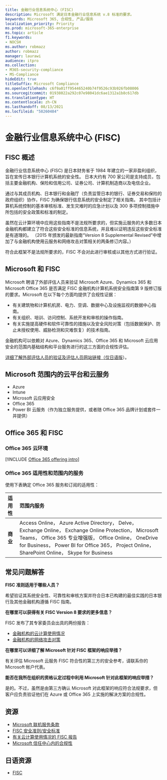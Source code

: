 ```yaml
---
title: 金融行业信息系统中心 (FISC)
description: Microsoft 满足日本金融行业信息系统 v.8 标准的要求。
keywords: Microsoft 365, 合规性, 产品/服务
localization_priority: Priority
ms.prod: microsoft-365-enterprise
ms.topic: article
f1.keywords:
- NOCSH
ms.author: robmazz
author: robmazz
manager: laurawi
audience: itpro
ms.collection:
- M365-security-compliance
- MS-Compliance
hideEdit: true
titleSuffix: Microsoft Compliance
ms.openlocfilehash: c6f9a01ff954465240b74f9526c93b926fb08006
ms.sourcegitcommit: 01938022a292c07e98041dc6ae1312a1b8c617db
ms.translationtype: HT
ms.contentlocale: zh-CN
ms.lasthandoff: 08/13/2021
ms.locfileid: "58260484"
---
```

# <a name="center-for-financial-industry-information-systems-fisc"></a>金融行业信息系统中心 (FISC)

## <a name="fisc-overview"></a>FISC 概述

金融行业信息系统中心 (FISC) 是日本财务省于 1984 年建立的一家非盈利组织，旨在宣传日本银行计算机系统的安全性。 日本大约有 700 家公司是支持成员，包括主要金融机构、保险和信用公司、证券公司、计算机制造商以及电信企业。

通过与其成员机构、日本银行和金融厅（负责监管日本的银行、证券交易和保险的政府组织）协作，FISC 为确保银行信息系统的安全制定了相关指南。 其中包括计算机系统控制的基本审核标准、发生灾难时的应急计划以及 300 多项控制措施中所包括的安全政策和标准的制定。

虽然在云计算环境中应用这些指南不是法规所要求的，但实施云服务的大多数日本金融机构都建立了符合这些安全标准的信息系统，并且难以证明违反这些安全标准是有道理的。 （2015 年颁发的最新指南“Version 8 Supplemental Revised”中增加了与金融机构使用云服务和网络攻击对策相关的两条修订内容。）

符合此框架不是法规所要求的，FISC 不会对此进行审核或以其他方式进行验证。

## <a name="microsoft-and-fisc"></a>Microsoft 和 FISC

Microsoft 聘请了外部评估人员来验证 Microsoft Azure、Dynamics 365 和 Microsoft Office 365 是否满足 FISC 金融机构计算机系统安全指南第 9 版修订版的要求。Microsoft 在以下每个方面均提供了合规性证据：

- 有关建筑物和计算机机房、电力、空调、数据中心及设施监视的数据中心指南。
- 有关组织、培训、访问控制、系统开发和审核的操作指南。
- 有关实施提高硬件和软件可靠性的措施以及安全风险对策（包括数据保护、防止未授权使用、威胁检测和灾难恢复）的技术指南。

金融机构可以依赖对 Azure、Dynamics 365、Office 365 和 Microsoft 云应用安全的范围内基础结构和平台服务进行的这三方面的合规性评估。

[详细了解外部评估人员的验证及评估人员网站链接（仅日语版](https://cloudblogs.microsoft.com/industry-blog/ja-jp/financial-services/2018/05/11/fisc_v9/)）。

## <a name="microsoft-in-scope-cloud-platforms--services"></a>Microsoft 范围内的云平台和云服务

- Azure
- Intune
- Microsoft 云应用安全
- Office 365
- Power BI 云服务（作为独立服务提供，或者随 Office 365 品牌计划或套件一并提供）

## <a name="office-365-and-fisc"></a>Office 365 和 FISC

### <a name="office-365-cloud-environments"></a>Office 365 云环境

[!INCLUDE [Office 365 offering intro](../includes/o365-offering-introduction.md)]

### <a name="office-365-applicability-and-in-scope-services"></a>Office 365 适用性和范围内的服务

使用下表确定 Office 365 服务和订阅的适用性：

| **适用性** | **范围内服务** |
|:------------------|:----------------------|
| **商业** | Access Online， Azure Active Directory， Delve， Exchange Online， Exchange Online Protection， Microsoft Teams， Office 365 专业增强版， Office Online， OneDrive for Business， Power BI for Office 365， Project Online， SharePoint Online， Skype for Business |

## <a name="frequently-asked-questions"></a>常见问题解答

**FISC 准则适用于哪些人员？**

希望验证其系统安全性、可靠性和审核方案并符合日本已构建的最佳实践的日本银行及其他金融机构遵循 FISC 指南。

**在哪里可以获得有关 FISC Version 8 要求的更多信息？**

FISC 发布了其专家委员会出具的两份报告：

- [金融机构的云计算使用情况](https://aka.ms/cloud-computing-report-en)
- [金融机构的网络攻击对策](https://aka.ms/cyberattack-counter)

**在哪里可以详细了解 Microsoft 针对 FISC 框架的响应举措？**

有关评估 Microsoft 云服务 FISC 符合性的第三方的安全参考，请联系你的 Microsoft 帐户代表。

**能否在我所在组织的资格认定过程中利用 Microsoft 针对此框架的响应举措？**

是的。不过，虽然是由第三方确认 Microsoft 对此框架的响应符合法规要求，但客户应负责验证他们在 Azure 或 Office 365 上实施的解决方案的合规性。

## <a name="resources"></a>资源

- [Microsoft 联机服务条款](https://aka.ms/Online-Services-Terms)
- [FISC 安全准则/安全标准](https://www.fisc.or.jp/english)
- [有关云计算使用情况的 FISC 报告](https://aka.ms/cloud-computing-report-en)
- [Microsoft 信任中心内的合规性](https://www.microsoft.com/trust-center/compliance/compliance-overview)

## <a name="resources-in-japanese"></a>日语资源

- [FISC](https://www.fisc.or.jp/)
